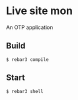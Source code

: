 Live site mon
=====

An OTP application

Build
-----

    $ rebar3 compile

Start
-----
    
    $ rebar3 shell